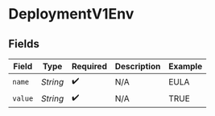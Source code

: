 # DeploymentV1Env


## Fields

| Field              | Type               | Required           | Description        | Example            |
| ------------------ | ------------------ | ------------------ | ------------------ | ------------------ |
| `name`             | *String*           | :heavy_check_mark: | N/A                | EULA               |
| `value`            | *String*           | :heavy_check_mark: | N/A                | TRUE               |